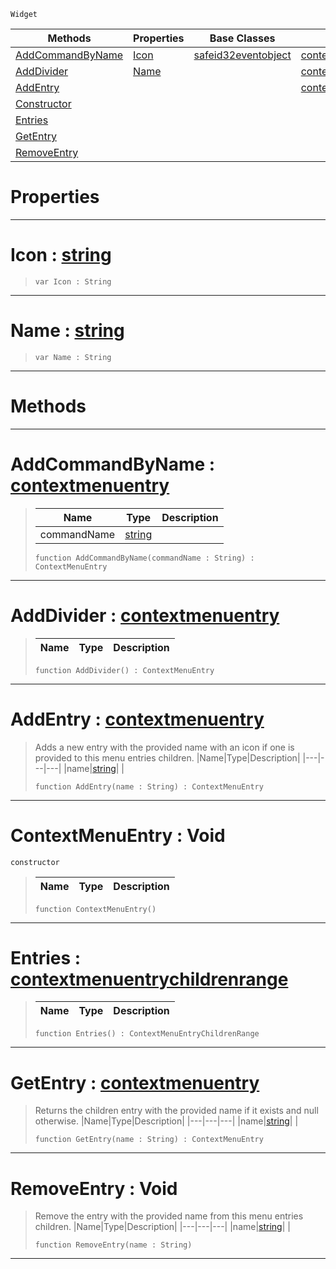  `Widget`

|Methods|Properties|Base Classes|Derived Classes|
|---|---|---|---|
|[ AddCommandByName](https://github.com/PlasmaEngine/PlasmaDocs/tree/master/docs/C%2B%2B/code_reference/class_reference/contextmenuentry.markdown#addcommandbyname-plasma-en)|[ Icon](https://github.com/PlasmaEngine/PlasmaDocs/tree/master/docs/C%2B%2B/code_reference/class_reference/contextmenuentry.markdown#icon-plasma-engine-documen)|[safeid32eventobject](https://github.com/PlasmaEngine/PlasmaDocs/tree/master/docs/C%2B%2B/code_reference/class_reference/safeid32eventobject.markdown)|[contextmenuentrycommand](https://github.com/PlasmaEngine/PlasmaDocs/tree/master/docs/C%2B%2B/code_reference/class_reference/contextmenuentrycommand.markdown)|
|[ AddDivider](https://github.com/PlasmaEngine/PlasmaDocs/tree/master/docs/C%2B%2B/code_reference/class_reference/contextmenuentry.markdown#adddivider-plasma-engine-d)|[ Name](https://github.com/PlasmaEngine/PlasmaDocs/tree/master/docs/C%2B%2B/code_reference/class_reference/contextmenuentry.markdown#name-plasma-engine-documen)| |[contextmenuentrydivider](https://github.com/PlasmaEngine/PlasmaDocs/tree/master/docs/C%2B%2B/code_reference/class_reference/contextmenuentrydivider.markdown)|
|[ AddEntry](https://github.com/PlasmaEngine/PlasmaDocs/tree/master/docs/C%2B%2B/code_reference/class_reference/contextmenuentry.markdown#addentry-plasma-engine-doc)| | |[contextmenuentrymenu](https://github.com/PlasmaEngine/PlasmaDocs/tree/master/docs/C%2B%2B/code_reference/class_reference/contextmenuentrymenu.markdown)|
|[ Constructor](https://github.com/PlasmaEngine/PlasmaDocs/tree/master/docs/C%2B%2B/code_reference/class_reference/contextmenuentry.markdown#contextmenuentry-void)| | | |
|[ Entries](https://github.com/PlasmaEngine/PlasmaDocs/tree/master/docs/C%2B%2B/code_reference/class_reference/contextmenuentry.markdown#entries-plasma-engine-docu)| | | |
|[ GetEntry](https://github.com/PlasmaEngine/PlasmaDocs/tree/master/docs/C%2B%2B/code_reference/class_reference/contextmenuentry.markdown#getentry-plasma-engine-doc)| | | |
|[ RemoveEntry](https://github.com/PlasmaEngine/PlasmaDocs/tree/master/docs/C%2B%2B/code_reference/class_reference/contextmenuentry.markdown#removeentry-void)| | | |


 #  Properties


---  
 #  Icon : [string](https://github.com/PlasmaEngine/PlasmaDocs/tree/master/docs/C%2B%2B/code_reference/lightning_base_types/string.markdown)

> 
> ``` lang=cpp, name=Lightning
> var Icon : String


---  
 #  Name : [string](https://github.com/PlasmaEngine/PlasmaDocs/tree/master/docs/C%2B%2B/code_reference/lightning_base_types/string.markdown)

> 
> ``` lang=cpp, name=Lightning
> var Name : String


---  
 #  Methods


---  
 #  AddCommandByName : [contextmenuentry](https://github.com/PlasmaEngine/PlasmaDocs/tree/master/docs/C%2B%2B/code_reference/class_reference/contextmenuentry.markdown)

> 
> |Name|Type|Description|
> |---|---|---|
> |commandName|[string](https://github.com/PlasmaEngine/PlasmaDocs/tree/master/docs/C%2B%2B/code_reference/lightning_base_types/string.markdown)| |
> ``` lang=cpp, name=Lightning
> function AddCommandByName(commandName : String) : ContextMenuEntry
> ``` 


---  
 #  AddDivider : [contextmenuentry](https://github.com/PlasmaEngine/PlasmaDocs/tree/master/docs/C%2B%2B/code_reference/class_reference/contextmenuentry.markdown)

> 
> |Name|Type|Description|
> |---|---|---|
> ``` lang=cpp, name=Lightning
> function AddDivider() : ContextMenuEntry
> ``` 


---  
 #  AddEntry : [contextmenuentry](https://github.com/PlasmaEngine/PlasmaDocs/tree/master/docs/C%2B%2B/code_reference/class_reference/contextmenuentry.markdown)

> Adds a new entry with the provided name with an icon if one is provided to this menu entries children.
> |Name|Type|Description|
> |---|---|---|
> |name|[string](https://github.com/PlasmaEngine/PlasmaDocs/tree/master/docs/C%2B%2B/code_reference/lightning_base_types/string.markdown)| |
> ``` lang=cpp, name=Lightning
> function AddEntry(name : String) : ContextMenuEntry
> ``` 


---  
 #  ContextMenuEntry : Void

 `constructor`

> 
> |Name|Type|Description|
> |---|---|---|
> ``` lang=cpp, name=Lightning
> function ContextMenuEntry()
> ``` 


---  
 #  Entries : [contextmenuentrychildrenrange](https://github.com/PlasmaEngine/PlasmaDocs/tree/master/docs/C%2B%2B/code_reference/class_reference/contextmenuentrychildrenrange.markdown)

> 
> |Name|Type|Description|
> |---|---|---|
> ``` lang=cpp, name=Lightning
> function Entries() : ContextMenuEntryChildrenRange
> ``` 


---  
 #  GetEntry : [contextmenuentry](https://github.com/PlasmaEngine/PlasmaDocs/tree/master/docs/C%2B%2B/code_reference/class_reference/contextmenuentry.markdown)

> Returns the children entry with the provided name if it exists and null otherwise.
> |Name|Type|Description|
> |---|---|---|
> |name|[string](https://github.com/PlasmaEngine/PlasmaDocs/tree/master/docs/C%2B%2B/code_reference/lightning_base_types/string.markdown)| |
> ``` lang=cpp, name=Lightning
> function GetEntry(name : String) : ContextMenuEntry
> ``` 


---  
 #  RemoveEntry : Void

> Remove the entry with the provided name from this menu entries children.
> |Name|Type|Description|
> |---|---|---|
> |name|[string](https://github.com/PlasmaEngine/PlasmaDocs/tree/master/docs/C%2B%2B/code_reference/lightning_base_types/string.markdown)| |
> ``` lang=cpp, name=Lightning
> function RemoveEntry(name : String)
> ``` 


---  
 

 